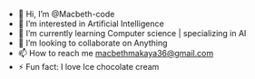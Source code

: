 - 👋 Hi, I’m @Macbeth-code
- 👀 I’m interested in Artificial Intelligence
- 🌱 I’m currently learning Computer science | specializing in AI
- 💞️ I’m looking to collaborate on Anything
- 📫 How to reach me macbethmakaya36@gmail.com
- ⚡ Fun fact: I love Ice chocolate cream

<!---
Macbeth-code/Macbeth-code is a ✨ special ✨ repository because its `README.md` (this file) appears on your GitHub profile.
You can click the Preview link to take a look at your changes.
--->
